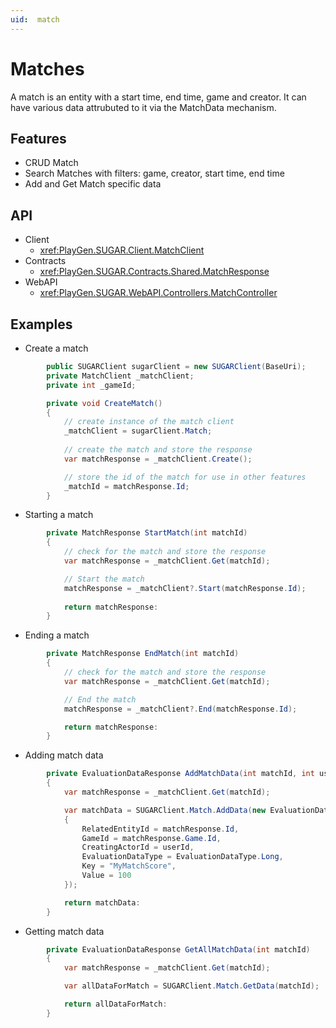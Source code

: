 ```yaml
---
uid:  match
---
```


# Matches
A match is an entity with a start time, end time, game and creator. 
It can have various data attrubuted to it via the MatchData mechanism.

## Features
* CRUD Match
* Search Matches with filters: game, creator, start time, end time
* Add and Get Match specific data

## API
* Client
    * <xref:PlayGen.SUGAR.Client.MatchClient>
* Contracts
    * <xref:PlayGen.SUGAR.Contracts.Shared.MatchResponse>
* WebAPI
    * <xref:PlayGen.SUGAR.WebAPI.Controllers.MatchController>


## Examples
* Create a match
	
```cs
		public SUGARClient sugarClient = new SUGARClient(BaseUri);
		private MatchClient _matchClient;
		private int _gameId;

		private void CreateMatch() 
		{
			// create instance of the match client
			_matchClient = sugarClient.Match;
						
			// create the match and store the response
			var matchResponse = _matchClient.Create();

			// store the id of the match for use in other features
			_matchId = matchResponse.Id;
		}
```

* Starting a match

```cs 
		private MatchResponse StartMatch(int matchId) 
		{
			// check for the match and store the response
			var matchResponse = _matchClient.Get(matchId);

			// Start the match
			matchResponse = _matchClient?.Start(matchResponse.Id);
			
			return matchResponse:
		}
```

* Ending a match

```cs 
		private MatchResponse EndMatch(int matchId) 
		{
			// check for the match and store the response
			var matchResponse = _matchClient.Get(matchId);

			// End the match
			matchResponse = _matchClient?.End(matchResponse.Id);

			return matchResponse:
		}
```

* Adding match data

```cs 
		private EvaluationDataResponse AddMatchData(int matchId, int userId) 
		{
			var matchResponse = _matchClient.Get(matchId);

			var matchData = SUGARClient.Match.AddData(new EvaluationDataRequest
            {
                RelatedEntityId = matchResponse.Id,
                GameId = matchResponse.Game.Id,
                CreatingActorId = userId,
                EvaluationDataType = EvaluationDataType.Long,
                Key = "MyMatchScore",
                Value = 100
            });						

			return matchData:
		}
```

* Getting match data

```cs 
		private EvaluationDataResponse GetAllMatchData(int matchId) 
		{
			var matchResponse = _matchClient.Get(matchId);

			var allDataForMatch = SUGARClient.Match.GetData(matchId);

			return allDataForMatch:
		}
```